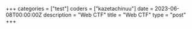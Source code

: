 +++
categories = ["test"]
coders = ["kazetachinuu"]
date = 2023-06-08T00:00:00Z
description = "Web CTF"
title = "Web CTF"
type = "post"
+++
